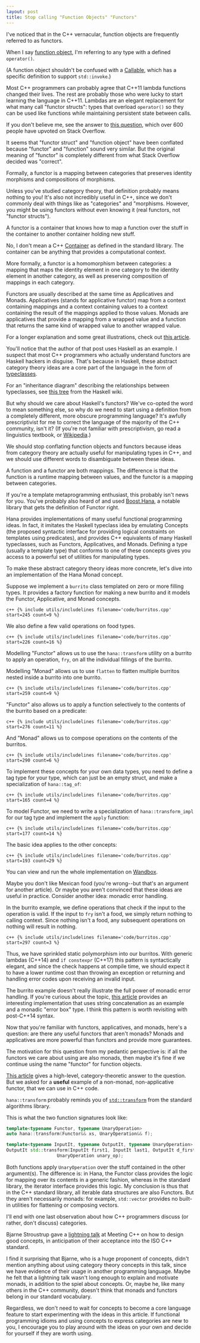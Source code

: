 ```yaml
---
layout: post
title: Stop calling "Function Objects" "Functors"
---
```


I've noticed that in the C++ vernacular, function objects are frequently referred to as functors.

When I say [function object](http://en.cppreference.com/w/cpp/utility/functional), I'm referring to any type with a defined `operator()`.

(A function object shouldn't be confused with a [Callable](http://en.cppreference.com/w/cpp/concept/Callable), which has a specific definition to support `std::invoke`.)

Most C++ programmers can probably agree that C++11 lambda functions changed their lives. The rest are probably those who were lucky to start learning the language in C++11. Lambdas are an elegant replacement for what many call "functor structs": types that overload `operator()` so they can be used like functions while maintaining persistent state between calls.

If you don't believe me, see the answer to [this question](http://stackoverflow.com/questions/356950/c-functors-and-their-uses), which over 600 people have upvoted on Stack Overflow.

It seems that "functor struct" and "function object" have been conflated because "functor" and "function" sound very similar. But the original meaning of "functor" is completely different from what Stack Overflow decided was "correct".

Formally, a functor is a mapping between categories that preserves identity morphisms and compositions of morphisms.

Unless you've studied category theory, that definition probably means nothing to you!  It's also not incredibly useful in C++, since we don't commonly deal with things like as "categories" and "morphisms. However, you might be using functors without even knowing it (real functors, not "functor structs").

A functor is a container that knows how to map a function over the stuff in the container to another container holding new stuff.

No, I don't mean a C++ [Container](http://en.cppreference.com/w/cpp/concept/Container) as defined in the standard library. The container can be anything that provides a computational context.

More formally, a functor is a homomorphism between categories: a mapping that maps the identity element in one category to the identity element in another category, as well as preserving composition of mappings in each category.

Functors are usually described at the same time as Applicatives and Monads. Applicatives (stands for applicative functor) map from a context containing mappings and a context containing values to a context containing the result of the mappings applied to those values. Monads are applicatives that provide a mapping from a wrapped value and a function that returns the same kind of wrapped value to another wrapped value.

For a longer explanation and some great illustrations, check out [this article](http://adit.io/posts/2013-04-17-functors,_applicatives,_and_monads_in_pictures.html).

You'll notice that the author of that post uses Haskell as an example.  I suspect that most C++ programmers who actually understand functors are Haskell hackers in disguise. That's because in Haskell, these abstract category theory ideas are a core part of the language in the form of [typeclasses](https://wiki.haskell.org/Typeclassopedia).

For an "inheritance diagram" describing the relationships between typeclasses, see [this tree](https://wiki.haskell.org/wikiupload/d/df/Typeclassopedia-diagram.png) from the Haskell wiki.

But why should we care about Haskell's functors? We've co-opted the word to mean something else, so why do we need to start using a definition from a completely different, more obscure programming language? It's awfully prescriptivist for me to correct the language of the majority of the C++ community, isn't it?  (If you're not familiar with prescriptivism, go read a linguistics textbook, or [Wikipedia](https://en.wikipedia.org/wiki/Prescriptivism).)

We should stop conflating function objects and functors because ideas from category theory are actually useful for manipulating types in C++, and we should use different words to disambiguate between these ideas.

A function and a functor are both mappings. The difference is that the function is a runtime mapping between values, and the functor is a mapping between categories.

If you're a template metaprogramming enthusiast, this probably isn't news for you.  You've probably also heard of and used [Boost.Hana](http://boostorg.github.io/hana/group__group-Functor.html), a notable library that gets the definition of Functor right.

Hana provides implementations of many useful functional programming ideas. In fact, it imitates the Haskell typeclass idea by emulating Concepts (the proposed syntactic interface for providing logical constraints on templates using predicates), and provides C++ equivalents of many Haskell typeclasses, such as Functors, Applicatives, and Monads. Defining a type (usually a template type) that conforms to one of these concepts gives you access to a powerful set of utilities for manipulating types.

To make these abstract category theory ideas more concrete, let's dive into an implementation of the Hana Monad concept.

Suppose we implement a `burrito` class templated on zero or more filling types. It provides a factory function for making a new burrito and it models the Functor, Applicative, and Monad concepts.

```c++ {% include utils/includelines filename='code/burritos.cpp' start=245 count=9 %}```

We also define a few valid operations on food types.

```c++ {% include utils/includelines filename='code/burritos.cpp' start=226 count=16 %}```

Modelling "Functor" allows us to use the `hana::transform` utility on a burrito to apply an operation, `fry`, on all the individual fillings of the burrito.

Modelling "Monad" allows us to use `flatten` to flatten multiple burritos nested inside a burrito into one burrito.

```c++ {% include utils/includelines filename='code/burritos.cpp' start=259 count=9 %}```

"Functor" also allows us to apply a function selectively to the contents of the burrito based on a predicate:

```c++ {% include utils/includelines filename='code/burritos.cpp' start=276 count=11 %}```

And "Monad" allows us to compose operations on the contents of the burritos.

```c++ {% include utils/includelines filename='code/burritos.cpp' start=290 count=6 %}```

To implement these concepts for your own data types, you need to define a tag type for your type, which can just be an empty struct, and make a specialization of `hana::tag_of`:

```c++ {% include utils/includelines filename='code/burritos.cpp' start=165 count=4 %}```

To model Functor, we need to write a specialization of `hana::transform_impl` for our tag type and implement the `apply` function:

```c++ {% include utils/includelines filename='code/burritos.cpp' start=177 count=14 %}```

The basic idea applies to the other concepts:

```c++ {% include utils/includelines filename='code/burritos.cpp' start=193 count=29 %}```

You can view and run the whole implementation on [Wandbox](http://melpon.org/wandbox/permlink/rAhusLhzOvRcJlGo).

Maybe you don't like Mexican food (you're wrong--but that's an argument for another article). Or maybe you aren't convinced that these ideas are useful in practice.  Consider another idea: monadic error handling.

In the burrito example, we define operations that check if the input to the operation is valid.  If the input to `fry` isn't a food, we simply return nothing to calling context. Since nothing isn't a food, any subsequent operations on nothing will result in nothing.

```c++ {% include utils/includelines filename='code/burritos.cpp' start=297 count=3 %}```

Thus, we have sprinkled static polymorphism into our burritos.  With generic lambdas (C++14) and `if constexpr` (C++17) this pattern is syntactically elegant, and since the check happens at compile time, we should expect it to have a lower runtime cost than throwing an exception or returning and handling error codes upon receiving an invalid input.

The burrito example doesn't really illustrate the full power of monadic error handling.  If you're curious about the topic, [this article](http://zenol.fr/blog/an-alternative-error-handling-strategy-cpp/en.html) provides an interesting implementation that uses string concatenation as an example and a monadic "error box" type. I think this pattern is worth revisiting with post-C++14 syntax.

Now that you're familiar with functors, applicatives, and monads, here's a question: are there any useful functors that aren't monads? Monads and applicatives are more powerful than functors and provide more guarantees.

The motivation for this question from my pedantic perspective is: if all the functors we care about using are also monads, then maybe it's fine if we continue using the name "functor" for function objects.

[This article](http://www.xanthir.com/b4fM0) gives a high-level, category-theoretic answer to the question. But we asked for a **useful** example of a non-monad, non-applicative functor, that we can use in C++ code.

`hana::transform` probably reminds you of [`std::transform`](http://en.cppreference.com/w/cpp/algorithm/transform) from the standard algorithms library.

This is what the two function signatures look like:

```c++
template<typename Functor, typename UnaryOperation>
auto hana::transform(Functor&& xs, UnaryOperation&& f);

template<typename InputIt, typename OutputIt, typename UnaryOperation>
OutputIt std::transform(InputIt first1, InputIt last1, OutputIt d_first,
                   UnaryOperation unary_op);
```

Both functions apply `UnaryOperation` over the stuff contained in the other argument(s). The difference is: in Hana, the Functor class provides the logic for mapping over its contents in a generic fashion, whereas in the standard library, the iterator interface provides this logic. My conclusion is thus that in the C++ standard library, all iterable data structures are also Functors. But they aren't necessarily monads: for example, `std::vector` provides no built-in utilities for flattening or composing vectors.

I'll end with one last observation about how C++ programmers discuss (or rather, don't discuss) categories.

Bjarne Stroustrup gave a [lightning talk](https://www.youtube.com/watch?v=e_g65LUXpBI) at Meeting C++ on how to design good concepts, in anticipation of their acceptance into the ISO C++ standard.

I find it surprising that Bjarne, who is a huge proponent of concepts, didn't mention anything about using category theory concepts in this talk, since we have evidence of their usage in another programming language. Maybe he felt that a lightning talk wasn't long enough to explain and motivate monads, in addition to the spiel about concepts. Or, maybe he, like many others in the C++ community, doesn't think that monads and functors belong in our standard vocabulary.

Regardless, we don't need to wait for concepts to become a core language feature to start experimenting with the ideas in this article. If functional programming idioms and using concepts to express categories are new to you, I encourage you to play around with the ideas on your own and decide for yourself if they are worth using.

